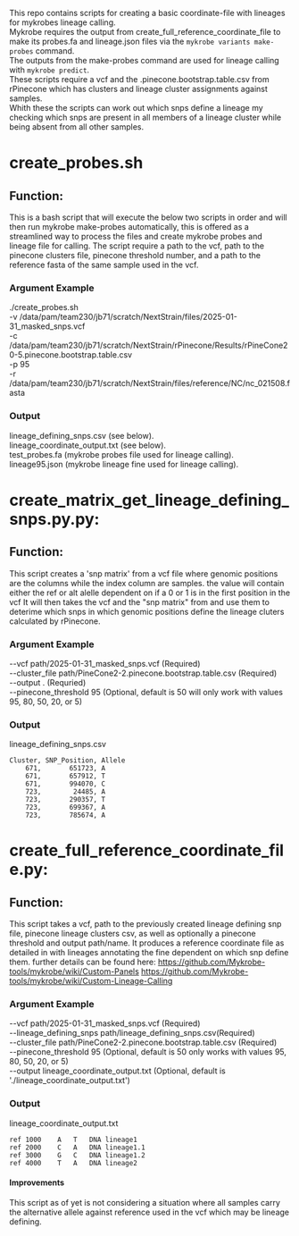 This repo contains  scripts for creating a basic coordinate-file with lineages for mykrobes lineage calling.  
Mykrobe requires the output from create_full_reference_coordinate_file to make its probes.fa and lineage.json files via the `mykrobe variants make-probes` command.  
The outputs from the make-probes command are used for lineage calling with `mykrobe predict`.  
These scripts require a vcf and the .pinecone.bootstrap.table.csv from rPinecone which has clusters and lineage cluster assignments against samples.  
Whith these the scripts can work out which snps define a lineage my checking which snps are present in all members of a lineage cluster while being absent from all other samples.

# create_probes.sh
## Function:
This is a bash script that will execute the below two scripts in order and will then run mykrobe make-probes automatically, this is offered as a streamlined way to process the files and create mykrobe probes and lineage file for calling.
The script require a path to the vcf, path to the pinecone clusters file, pinecone threshold number, and a path to the reference fasta of the same sample used in the vcf. 

### Argument Example
./create_probes.sh  
-v /data/pam/team230/jb71/scratch/NextStrain/files/2025-01-31_masked_snps.vcf  
-c /data/pam/team230/jb71/scratch/NextStrain/rPinecone/Results/rPineCone20-5.pinecone.bootstrap.table.csv  
-p 95  
-r /data/pam/team230/jb71/scratch/NextStrain/files/reference/NC/nc_021508.fasta  

### Output
lineage_defining_snps.csv (see below).  
lineage_coordinate_output.txt (see below).  
test_probes.fa (mykrobe probes file used for lineage calling).  
lineage95.json (mykrobe lineage fine used for lineage calling).  


# create_matrix_get_lineage_defining_snps.py.py:
## Function:
This script creates a 'snp matrix' from a vcf file where genomic positions are the columns while the index column are samples.
the value will contain either the ref or alt alelle dependent on if a 0 or 1 is in the first position in the vcf
It will then takes the vcf and the "snp matrix" from and use them to deterime which snps in which genomic positions define the lineage cluters calculated by rPinecone.

### Argument Example 
--vcf path/2025-01-31_masked_snps.vcf (Required)  
--cluster_file path/PineCone2-2.pinecone.bootstrap.table.csv (Required)  
--output . (Requried)  
--pinecone_threshold 95 (Optional, default is 50 will only work with values 95, 80, 50, 20, or 5)  

### Output
lineage_defining_snps.csv

```
Cluster, SNP_Position, Allele
    671,       651723, A
    671,       657912, T
    671,       994070, C
    723,        24485, A
    723,       290357, T
    723,       699367, A
    723,       785674, A
```

# create_full_reference_coordinate_file.py:
## Function:
This script takes a vcf, path to the previously created lineage defining snp file, pinecone lineage clusters csv, as well as optionally a pinecone threshold and output path/name. It produces a reference coordinate file as detailed in with lineages annotating the fine dependent on which snp define them.
further details can be found here:
https://github.com/Mykrobe-tools/mykrobe/wiki/Custom-Panels
https://github.com/Mykrobe-tools/mykrobe/wiki/Custom-Lineage-Calling

### Argument Example 
--vcf path/2025-01-31_masked_snps.vcf (Required)  
--lineage_defining_snps path/lineage_defining_snps.csv(Required)  
--cluster_file path/PineCone2-2.pinecone.bootstrap.table.csv (Required)  
--pinecone_threshold 95 (Optional, default is 50 only works with values 95, 80, 50, 20, or 5)  
--output lineage_coordinate_output.txt (Optional, default is './lineage_coordinate_output.txt')  

### Output
lineage_coordinate_output.txt

```
ref	1000	A	T	DNA	lineage1
ref	2000	C	A	DNA	lineage1.1
ref	3000	G	C	DNA	lineage1.2
ref	4000	T	A	DNA	lineage2
```

#### Improvements
This script as of yet is not considering a situation where all samples carry the alternative allele against reference used in the vcf which may be lineage defining. 